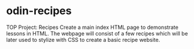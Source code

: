 # odin-recipes
TOP Project: Recipes
Create a main index HTML page to demonstrate lessons in HTML. The webpage will consist of a few recipes which will be later used to stylize with CSS to create a basic recipe website.